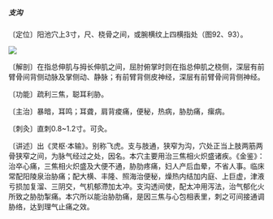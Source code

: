 ##### 支沟

〔定位〕阳池穴上3寸，尺、桡骨之间，或腕横纹上四横指处（图92、93）。

![](./img/图93.jpg)

〔解剖〕在指总伸肌与拇长伸肌之间，屈肘俯掌时则在指总伸肌之桡侧，深层有前臂骨间背侧动脉及掌侧动、静脉；有前臂背侧皮神经，深层有前臂骨间背侧神经。

〔功能〕疏利三焦，聪耳利胁。

〔主治〕暴暗，耳鸣；耳聋，肩背痠痛，便秘，热病，胁肋痛，瘰病。

〔刺灸〕直刺0.8~1.2寸。可灸。

〔讲述〕出《灵枢·本输》。别称飞虎。支与肢通，狭窄为沟，穴处正当上肢两筋两骨狭窄之间，为脉气经过之处，因名。本穴主要用治三焦相火炽盛诸疾。《金鉴》：治卒心痛，三焦相火炽盛及大便不通，胁肋疼痛，妇人产后血晕，不省人事。临床常配阳陵泉治胁痛；配大横、丰隆、照海治便秘，燥热内结加内庭、上巨虚，津液亏损加复溜、三阴交，气机郁滯加太冲。支沟透间使，配太冲用泻法，治气郁化火所致之胁肋掣痛。本穴所以能治胁肋痛，是因三焦与心包相表里，刺之可间接通调胁络，达到理气止痛之效。

